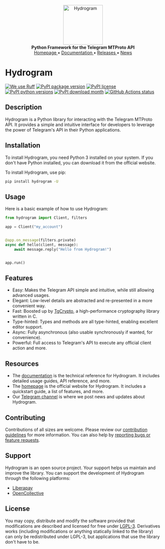 <p align="center">
    <a href="https://github.com/AmanoTeam/hydrogram">
        <img src="https://hydrogram.amanoteam.com/docs/_static/hydrogram.png" alt="Hydrogram" width="128">
    </a>
    <br>
    <b>Python Framework for the Telegram MTProto API</b>
    <br>
    <a href="https://hydrogram.amanoteam.com">
        Homepage
    </a>
    •
    <a href="https://hydrogram.amanoteam.com/docs">
        Documentation
    </a>
    •
    <a href="https://hydrogram.amanoteam.com/docs/releases">
        Releases
    </a>
    •
    <a href="https://t.me/HydrogramNews">
        News
    </a>
</p>

# Hydrogram

[![We use Ruff](https://img.shields.io/endpoint?url=https://raw.githubusercontent.com/astral-sh/ruff/main/assets/badge/v2.json)](https://github.com/astral-sh/ruff)
[![PyPI package version](https://img.shields.io/pypi/v/hydrogram.svg)](https://pypi.python.org/pypi/hydrogram)
[![PyPI license](https://img.shields.io/pypi/l/hydrogram.svg)](https://pypi.python.org/pypi/hydrogram)
[![PyPI python versions](https://img.shields.io/pypi/pyversions/hydrogram.svg)](https://pypi.python.org/pypi/hydrogram)
[![PyPI download month](https://img.shields.io/pypi/dm/hydrogram.svg)](https://pypi.python.org/pypi/hydrogram/)
[![GitHub Actions status](https://github.com/AmanoTeam/hydrogram/workflows/CI/badge.svg)](https://github.com/AmanoTeam/hydrogram/actions)

## Description

Hydrogram is a Python library for interacting with the Telegram MTProto API. It provides a simple and intuitive interface for developers to leverage the power of Telegram's API in their Python applications.

## Installation

To install Hydrogram, you need Python 3 installed on your system. If you don't have Python installed, you can download it from the official website.

To install Hydrogram, use pip:

```bash
pip install hydrogram -U
```

## Usage

Here is a basic example of how to use Hydrogram:

```python
from hydrogram import Client, filters

app = Client("my_account")


@app.on_message(filters.private)
async def hello(client, message):
    await message.reply("Hello from Hydrogram!")


app.run()
```

## Features

- Easy: Makes the Telegram API simple and intuitive, while still allowing advanced usages.
- Elegant: Low-level details are abstracted and re-presented in a more convenient way.
- Fast: Boosted up by [TgCrypto](https://github.com/pyrogram/tgcrypto), a high-performance cryptography library written in C.
- Type-hinted: Types and methods are all type-hinted, enabling excellent editor support.
- Async: Fully asynchronous (also usable synchronously if wanted, for convenience).
- Powerful: Full access to Telegram's API to execute any official client action and more.

## Resources

- The [documentation](https://hydrogram.amanoteam.com/docs) is the technical reference for Hydrogram. It includes detailed usage guides, API reference, and more.
- The [homepage](https://hydrogram.amanoteam.com) is the official website for Hydrogram. It includes a quickstart guide, a list of features, and more.
- Our [Telegram channel](https://t.me/HydrogramNews) is where we post news and updates about Hydrogram.

## Contributing

Contributions of all sizes are welcome. Please review our [contribution guidelines](https://github.com/AmanoTeam/hydrogram/blob/main/CONTRIBUTING.rst) for more information. You can also help by [reporting bugs or feature requests](https://github.com/AmanoTeam/hydrogram/issues/new/choose).

## Support

Hydrogram is an open source project. Your support helps us maintain and improve the library. You can support the development of Hydrogram through the following platforms:

- [Liberapay](https://liberapay.com/hydrogram)
- [OpenCollective](https://opencollective.com/hydrogram)

## License

You may copy, distribute and modify the software provided that modifications are described and licensed for free under [LGPL-3](https://www.gnu.org/licenses/lgpl-3.0.html). Derivatives works (including modifications or anything statically linked to the library) can only be redistributed under LGPL-3, but applications that use the library don't have to be.
